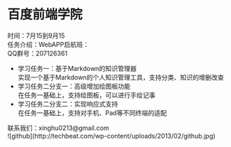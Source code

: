 #  百度前端学院
时间：7月15到9月15<br/>
任务介绍：WebAPP启航班：<br/>
QQ群号：207126361<br/>
<ul><li>学习任务一：基于Markdown的知识管理器</li>
实现一个基于Markdown的个人知识管理工具，支持分类、知识的增删改查<br/>
<li>学习任务二分支一：高级增加绘图板功能</li>
在任务一基础上，支持绘图板，可以进行手绘记事<br/>
<li>学习任务二分支二：实现响应式支持</li>
在任务一基础上，支持对手机、Pad等不同终端的适配<br/></ul>
联系我们：xinghu0213@gmail.com<br/>
![github](http://techbeat.com/wp-content/uploads/2013/02/github.jpg)
